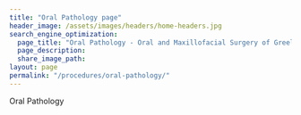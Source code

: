 ```yaml
---
title: "Oral Pathology page"
header_image: /assets/images/headers/home-headers.jpg
search_engine_optimization:
  page_title: "Oral Pathology - Oral and Maxillofacial Surgery of Greeley PC"
  page_description:
  share_image_path:
layout: page
permalink: "/procedures/oral-pathology/"
---
```


Oral Pathology